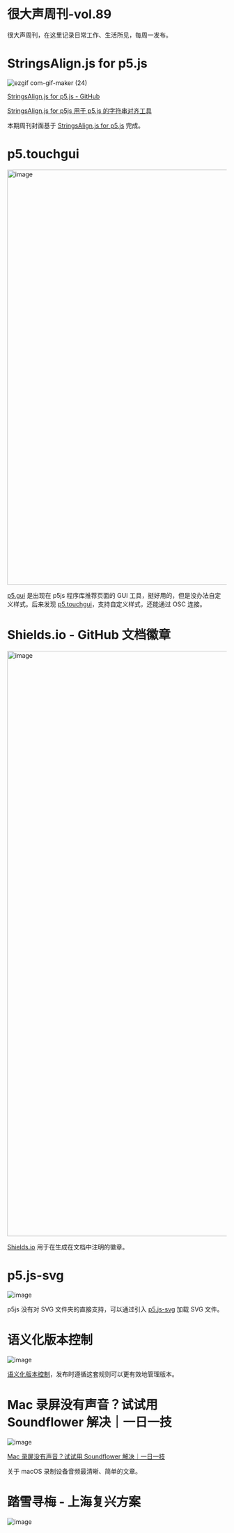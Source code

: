 # 很大声周刊-vol.89
很大声周刊，在这里记录日常工作、生活所见，每周一发布。

# StringsAlign.js for p5.js
![ezgif com-gif-maker (24)](https://user-images.githubusercontent.com/20842136/213705610-298508c6-db91-4498-b2a3-8ca2f30ebf8d.gif)

[StringsAlign.js for p5.js - GitHub](https://github.com/hendasheng/StringsAlign-P5js)

[StringsAlign.js for p5js 用于 p5.js 的字符串对齐工具](https://mp.weixin.qq.com/s?__biz=MzAxOTM5MzY1Ng==&mid=2648612473&idx=1&sn=74f5e7fca9420931c9a9a2f59e947b93&chksm=83ed836eb49a0a785f7d41c3726cea6e06c8921fa4e662289b7f530ab816807f015558bbf181&token=516949048&lang=zh_CN#rd)

本期周刊封面基于 [StringsAlign.js for p5.js](https://github.com/hendasheng/StringsAlign-P5js) 完成。

# p5.touchgui
<img width="953" alt="image" src="https://user-images.githubusercontent.com/20842136/213705870-71fa2f73-cdb4-4bb3-aba5-3b954996939b.png">

[p5.gui](https://github.com/bitcraftlab/p5.gui) 是出现在 p5js 程序库推荐页面的 GUI 工具，挺好用的，但是没办法自定义样式。后来发现 [p5.touchgui](https://github.com/L05/p5.touchgui)，支持自定义样式，还能通过 OSC 连接。

# Shields.io - GitHub 文档徽章
<img width="1344" alt="image" src="https://user-images.githubusercontent.com/20842136/213706105-972b142c-de08-4a49-aae3-e0edd06b9f2c.png">

[Shields.io](https://shields.io/) 用于在生成在文档中注明的徽章。

# p5.js-svg
![image](https://user-images.githubusercontent.com/20842136/213707183-02b1c090-368f-4ea0-b83f-428a5a22d516.png)

p5js 没有对 SVG 文件夹的直接支持，可以通过引入 [p5.js-svg](https://github.com/zenozeng/p5.js-svg) 加载 SVG 文件。

# 语义化版本控制
![image](https://user-images.githubusercontent.com/20842136/213707460-8ced335f-59f7-4670-b3e8-a43c3115f212.png)

[语义化版本控制](https://semver.org/lang/zh-CN/?continueFlag=a8a1e5dfeb7c183eafbd222a01fb82e1)，发布时遵循这套规则可以更有效地管理版本。

# Mac 录屏没有声音？试试用 Soundflower 解决｜一日一技
![image](https://user-images.githubusercontent.com/20842136/213706726-d3bdf318-5cde-45af-b6f3-760d9352b849.png)

[Mac 录屏没有声音？试试用 Soundflower 解决｜一日一技](https://sspai.com/post/59854)

关于 macOS 录制设备音频最清晰、简单的文章。

# 踏雪寻梅 - 上海复兴方案
![image](https://p1.music.126.net/spPKKF9FCw7P4ouVeB-FkQ==/109951167131951575.jpg?param=800i800)
